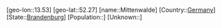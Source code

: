 ﻿---
location: [52.27,13.53]
type: City
tags:
- geo/City


SpocWebEntityId: 32515
isDeleted: false
confidential: public

---
[geo-lon::13.53]
[geo-lat::52.27]
[name::Mittenwalde]
[Country::[Germany](geo/Continent/Europe/Germany.md)]
[State::[Brandenburg](geo/Continent/Europe/Germany/Brandenburg.md)]
[Population::]
[Unknown::]

